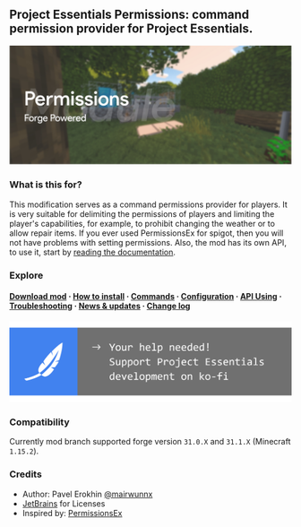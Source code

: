 ## Project Essentials Permissions: command permission provider for Project Essentials.

<img src="./assets/permissions_social_logo.jpg">

### What is this for?

This modification serves as a command permissions provider for players. It is very suitable for delimiting the permissions of players and limiting the player's capabilities, for example, to prohibit changing the weather or to allow repair items. If you ever used PermissionsEx for spigot, then you will not have problems with setting permissions. Also, the mod has its own API, to use it, start by [reading the documentation](https://mairwunnx.gitbook.io/project-essentials/project-essentials-permissions#api-in-using).

### Explore

#### [Download mod](https://github.com/ProjectEssentials/ProjectEssentials-Permissions/releases/download/v1.15.2-1.0.0/Project.Essentials.Permissions-1.15.2-1.0.0.jar) · [How to install](https://mairwunnx.gitbook.io/project-essentials/project-essentials-permissions#how-to-install) · [Commands](https://mairwunnx.gitbook.io/project-essentials/project-essentials-permissions#commands-and-permissions) · [Configuration](https://mairwunnx.gitbook.io/project-essentials/project-essentials-permissions#configuration) · [API Using](https://mairwunnx.gitbook.io/project-essentials/project-essentials-permissions#api-in-using) · [Troubleshooting](https://github.com/ProjectEssentials/ProjectEssentials-Permissions/issues/new/choose) · [News & updates](https://t.me/minecraftforge) · [Change log](changelog.md)

<a href="https://ko-fi.com/mairwunnx" target="_blank"><img src="./assets/support_social.png"></a>

### Compatibility

Currently mod branch supported forge version `31.0.X` and `31.1.X` (Minecraft `1.15.2`).

### Credits

- Author: Pavel Erokhin [@mairwunnx](https://github.com/mairwunnx)
- [JetBrains](https://www.jetbrains.com/) for Licenses
- Inspired by: [PermissionsEx](https://github.com/PEXPlugins/PermissionsEx)
